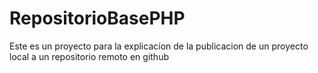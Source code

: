# RepositorioBasePHP
Este es un proyecto para la explicacion de la publicacion de un proyecto local a un repositorio remoto en github
